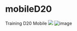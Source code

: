 # mobileD20
Training D20 Mobile
![](https://scontent.fhan4-3.fna.fbcdn.net/v/t1.15752-9/294713295_591357349267795_1929171927042361797_n.png?_nc_cat=100&ccb=1-7&_nc_sid=ae9488&_nc_ohc=eYlJp2Y93poAX-hFVof&_nc_ht=scontent.fhan4-3.fna&oh=03_AVLQ-cjJtoM_x1mMSKEwDLnb8KQSoeHhO4eQCu5fm52X8A&oe=6301174D)
![image](https://user-images.githubusercontent.com/49682088/180479960-185850e3-0a7a-4919-a266-1e5cce1551bb.png)
